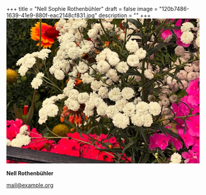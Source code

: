 +++
title = "Nell Sophie Rothenbühler"
draft = false
image = "120b7486-1639-41e9-880f-eac2148cf831.jpg"
description = ""
+++
![](120b7486-1639-41e9-880f-eac2148cf831.jpg)







**Nell Rothenbühler**

mail@example.org